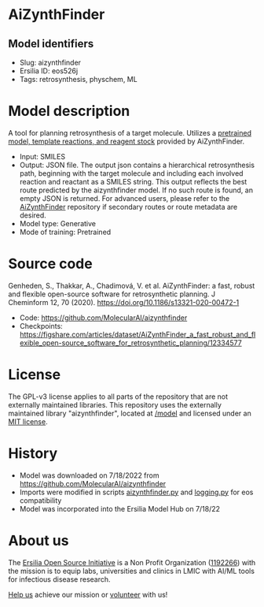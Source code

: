# AiZynthFinder
## Model identifiers
- Slug: aizynthfinder
- Ersilia ID: eos526j
- Tags: retrosynthesis, physchem, ML

# Model description
A tool for planning retrosynthesis of a target molecule. Utilizes a [pretrained model, template reactions, and reagent stock](https://figshare.com/articles/dataset/AiZynthFinder_a_fast_robust_and_flexible_open-source_software_for_retrosynthetic_planning/12334577) provided by AiZynthFinder.
- Input: SMILES
- Output: JSON file. The output json contains a hierarchical retrosynthesis path, beginning with the target molecule and including each involved reaction and reactant as a SMILES string. This output reflects the best route predicted by the aizynthfinder model. If no such route is found, an empty JSON is returned. For advanced users, please refer to the [AiZynthFinder](https://github.com/MolecularAI/aizynthfinder) repository if secondary routes or route metadata are desired. 
- Model type: Generative
- Mode of training: Pretrained

# Source code
Genheden, S., Thakkar, A., Chadimová, V. et al. AiZynthFinder: a fast, robust and flexible open-source software for retrosynthetic planning. J Cheminform 12, 70 (2020). https://doi.org/10.1186/s13321-020-00472-1
- Code: https://github.com/MolecularAI/aizynthfinder
- Checkpoints: https://figshare.com/articles/dataset/AiZynthFinder_a_fast_robust_and_flexible_open-source_software_for_retrosynthetic_planning/12334577

# License
The GPL-v3 license applies to all parts of the repository that are not externally maintained libraries. This repository uses the externally maintained library "aizynthfinder", located at [/model](https://github.com/ersilia-os/eos526j/tree/main/model) and licensed under an [MIT license](https://github.com/ersilia-os/eos526j/blob/main/model/framework/aizynthfinder/LICENSE).

# History 
- Model was downloaded on 7/18/2022 from https://github.com/MolecularAI/aizynthfinder
- Imports were modified in scripts [aizynthfinder.py](https://github.com/ersilia-os/eos526j/blob/main/model/framework/aizynthfinder/aizynthfinder/aizynthfinder.py) and [logging.py](https://github.com/ersilia-os/eos526j/blob/main/model/framework/aizynthfinder/aizynthfinder/utils/logging.py) for eos compatibility
- Model was incorporated into the Ersilia Model Hub on 7/18/22

# About us
The [Ersilia Open Source Initiative](https://ersilia.io) is a Non Profit Organization ([1192266](https://register-of-charities.charitycommission.gov.uk/charity-search/-/charity-details/5170657/full-print)) with the mission is to equip labs, universities and clinics in LMIC with AI/ML tools for infectious disease research.

[Help us](https://www.ersilia.io/donate) achieve our mission or [volunteer](https://www.ersilia.io/volunteer) with us!

